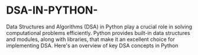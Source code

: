 # DSA-IN-PYTHON-
Data Structures and Algorithms (DSA) in Python play a crucial role in solving computational problems efficiently.
Python provides built-in data structures and modules, along with libraries, that make it an excellent choice for implementing DSA. Here's an overview of key DSA concepts in Python
